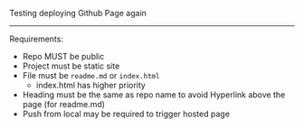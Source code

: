 <!-- # Sandbox_GithubPage -->

Testing deploying Github Page again

---

Requirements:

- Repo MUST be public
- Project must be static site
- File must be `readme.md` or `index.html`
  - index.html has higher priority
- Heading must be the same as repo name to avoid Hyperlink above the page (for readme.md)
- Push from local may be required to trigger hosted page
